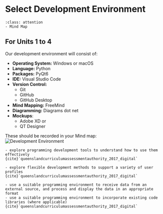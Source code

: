 # Select Development Environment

```{admonition} Tools used:
:class: attention 
- Mind Map
```
## For Units 1 to 4
Our development environment will consist of:
- **Operating System:** Windows or macOS
- **Language:** Python
- **Packages:** PyQt6
- **IDE:** Visual Studio Code
- **Version Control:**
  - Git
  - GitHub
  - GitHub Desktop
- **Mind Mapping:** FreeMind
- **Diagramming:** Diagrams dot net
- **Mockups**:
  - Adobe XD or
  - QT Designer

These should be recorded in your Mind map:  
![Development Environment](./assets/mm_developement_env.png)

```{admonition} Unit 1 subject matter covered:
- explore programming development tools to understand how to use them effectively
{cite}`queenslandcurriculumassessmentauthority_2017_digital`
```

```{admonition} Unit 3 subject matter covered:
- explore flexible development methods to support a variety of user profiles
{cite}`queenslandcurriculumassessmentauthority_2017_digital`
```

```{admonition} Unit 4 subject matter covered:
- use a suitable programming environment to receive data from an external source, and process and display the data in an appropriate format
- use a suitable programming environment to incorporate existing code libraries (where applicable)
{cite}`queenslandcurriculumassessmentauthority_2017_digital`
```
